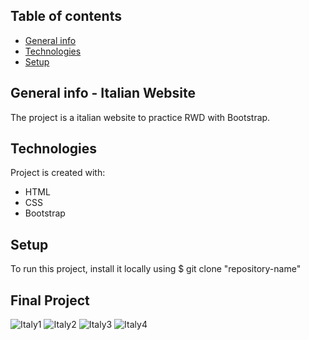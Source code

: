## Table of contents
* [General info](#general-info)
* [Technologies](#technologies)
* [Setup](#setup)


## General info - Italian Website
The project is a italian website to practice RWD with Bootstrap.

	
## Technologies
Project is created with:
* HTML
* CSS
* Bootstrap
	

## Setup
To run this project, install it locally using 
$ git clone "repository-name"


## Final Project
![Italy1](https://user-images.githubusercontent.com/101674163/213283797-1e11ee0f-07dd-4172-930f-a16040d380d3.jpg)
![Italy2](https://user-images.githubusercontent.com/101674163/213283805-b85a16d8-0d2a-48d8-8269-b540666eec81.jpg)
![Italy3](https://user-images.githubusercontent.com/101674163/213283809-fcb85055-9027-43c6-ac4c-2bd54110e3e8.jpg)
![Italy4](https://user-images.githubusercontent.com/101674163/213283818-fa5a5803-0483-46b9-a371-264980e75b9f.jpg)
